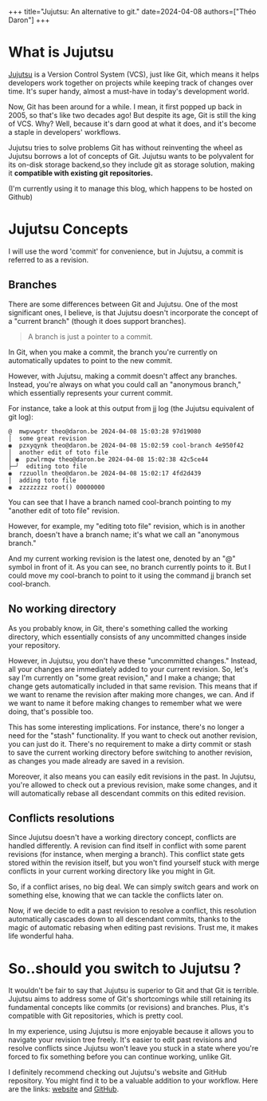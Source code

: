+++
title="Jujutsu: An alternative to git."
date=2024-04-08
authors=["Théo Daron"]
+++

# What is Jujutsu

[Jujutsu](https://martinvonz.github.io/jj/latest) is a Version Control System (VCS), just like Git, which means it helps developers work together on projects while keeping track of changes over time. It's super handy, almost a must-have in today's development world.

Now, Git has been around for a while. I mean, it first popped up back in 2005, so that's like two decades ago! But despite its age, Git is still the king of VCS. Why? Well, because it's darn good at what it does, and it's become a staple in developers' workflows.

Jujutsu tries to solve problems Git has without reinventing the wheel as Jujutsu borrows a lot of concepts of Git. Jujutsu wants to be polyvalent for its on-disk storage backend,so they include git as storage solution, making it **compatible with existing git repositories.**  

(I'm currently using it to manage this blog, which happens to be hosted on Github)

# Jujutsu Concepts
I will use the word 'commit' for convenience, but in Jujutsu, a commit is referred to as a revision.

## Branches

There are some differences between Git and Jujutsu. One of the most significant ones, I believe, is that Jujutsu doesn't incorporate the concept of a "current branch" (though it does support branches).

> A branch is just a pointer to a commit.

In Git, when you make a commit, the branch you're currently on automatically updates to point to the new commit.

However, with Jujutsu, making a commit doesn't affect any branches. Instead, you're always on what you could call an "anonymous branch," which essentially represents your current commit.

For instance, take a look at this output from jj log (the Jujutsu equivalent of git log):

```
@  mwpvwptr theo@daron.be 2024-04-08 15:03:28 97d19080
│  some great revision
◉  pzxyqynk theo@daron.be 2024-04-08 15:02:59 cool-branch 4e950f42
│  another edit of toto file
│ ◉  pzwlrmqw theo@daron.be 2024-04-08 15:02:38 42c5ce44
├─╯  editing toto file
◉  rzzuolln theo@daron.be 2024-04-08 15:02:17 4fd2d439
│  adding toto file
◉  zzzzzzzz root() 00000000

```

You can see that I have a branch named cool-branch pointing to my "another edit of toto file" revision.

However, for example, my "editing toto file" revision, which is in another branch, doesn't have a branch name; it's what we call an "anonymous branch."

And my current working revision is the latest one, denoted by an "@" symbol in front of it. As you can see, no branch currently points to it. But I could move my cool-branch to point to it using the command jj branch set cool-branch.

## No working directory

As you probably know, in Git, there's something called the working directory, which essentially consists of any uncommitted changes inside your repository.

However, in Jujutsu, you don't have these "uncommitted changes." Instead, all your changes are immediately added to your current revision. So, let's say I'm currently on "some great revision," and I make a change; that change gets automatically included in that same revision. This means that if we want to rename the revision after making more changes, we can. And if we want to name it before making changes to remember what we were doing, that's possible too.

This has some interesting implications. For instance, there's no longer a need for the "stash" functionality. If you want to check out another revision, you can just do it. There's no requirement to make a dirty commit or stash to save the current working directory before switching to another revision, as changes you made already are saved in a revision.

Moreover, it also means you can easily edit revisions in the past. In Jujutsu, you're allowed to check out a previous revision, make some changes, and it will automatically rebase all descendant commits on this edited revision.

## Conflicts resolutions

Since Jujutsu doesn't have a working directory concept, conflicts are handled differently. A revision can find itself in conflict with some parent revisions (for instance, when merging a branch). This conflict state gets stored within the revision itself, but you won't find yourself stuck with merge conflicts in your current working directory like you might in Git.

So, if a conflict arises, no big deal. We can simply switch gears and work on something else, knowing that we can tackle the conflicts later on.

Now, if we decide to edit a past revision to resolve a conflict, this resolution automatically cascades down to all descendant commits, thanks to the magic of automatic rebasing when editing past revisions. Trust me, it makes life wonderful haha. 

# So..should you switch to Jujutsu ?

It wouldn't be fair to say that Jujutsu is superior to Git and that Git is terrible. Jujutsu aims to address some of Git's shortcomings while still retaining its fundamental concepts like commits (or revisions) and branches. Plus, it's compatible with Git repositories, which is pretty cool.

In my experience, using Jujutsu is more enjoyable because it allows you to navigate your revision tree freely. It's easier to edit past revisions and resolve conflicts since Jujutsu won't leave you stuck in a state where you're forced to fix something before you can continue working, unlike Git.

I definitely recommend checking out Jujutsu's website and GitHub repository. You might find it to be a valuable addition to your workflow. Here are the links: [website](https://martinvonz.github.io/jj/latest) and [GitHub](https://github.com/martinvonz/jj).
